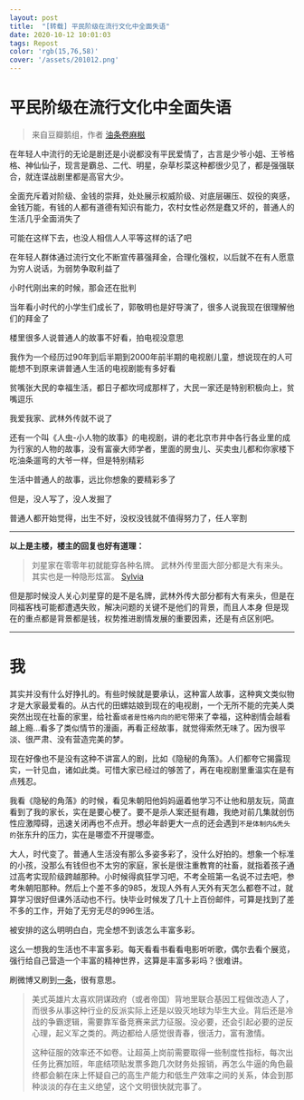 ```yaml
---
layout: post
title:  "[转载] 平民阶级在流行文化中全面失语"
date: 2020-10-12 10:01:03
tags: Repost
color: 'rgb(15,76,58)'
cover: '/assets/201012.png'
---
```


# 平民阶级在流行文化中全面失语

> 来自豆瓣鹅组，作者 [油条卷麻糍](https://www.douban.com/people/51921097/)

在年轻人中流行的无论是剧还是小说都没有平民爱情了，古言是少爷小姐、王爷格格、神仙仙子，现言是霸总、二代、明星，杂草杉菜这种都很少见了，都是强强联合，就连谍战剧里都是高官大少。

 全面充斥着对阶级、金钱的崇拜，处处展示权威阶级、对底层碾压、奴役的爽感，金钱万能，有钱的人都有道德有知识有能力，农村女性必然是蠢又坏的，普通人的生活几乎全面消失了

可能在这样下去，也没人相信人人平等这样的话了吧

在年轻人群体通过流行文化不断宣传慕强拜金，合理化强权，以后就不在有人愿意为穷人说话，为弱势争取利益了

小时代刚出来的时候，那会还在批判

当年看小时代的小学生们成长了，郭敬明也是好导演了，很多人说我现在很理解他们的拜金了

楼里很多人说普通人的故事不好看，拍电视没意思

我作为一个经历过90年到后半期到2000年前半期的电视剧儿童，想说现在的人可能想不到原来讲普通人生活的电视剧能有多好看

贫嘴张大民的幸福生活，都日子都坎坷成那样了，大民一家还是特别积极向上，贫嘴逗乐

我爱我家、武林外传就不说了

还有一个叫《人虫-小人物的故事》的电视剧，讲的老北京市井中各行各业里的成为行家的人物的故事，没有富豪大师学者，里面的房虫儿、买卖虫儿都和你家楼下吃油条遛弯的大爷一样，但是特别精彩

生活中普通人的故事，远比你想象的要精彩多了

但是，没人写了，没人发掘了

普通人都开始觉得，出生不好，没权没钱就不值得努力了，任人宰割

---

**以上是主楼，楼主的回复也好有道理：**

> 刘星家在零零年初就能穿各种名牌。 武林外传里面大部分都是大有来头。 其实也是一种隐形炫富。 [Sylvia](https://www.douban.com/people/104411721/)

但是那时候没人关心刘星穿的是不是名牌，武林外传大部分都有大有来头，但是在同福客栈可能都遭遇失败，解决问题的关键不是他们的背景，而且人本身 但是现在的重点都是背景都是钱，权势推进剧情发展的重要因素，还是有点区别吧。

---

# 我

其实并没有什么好挣扎的。有些时候就是要承认，这种富人故事，这种爽文类似物才是大家最爱看的。从古代的田螺姑娘到现在的电视剧，一个无所不能的完美人类突然出现在社畜的家里，给社畜`或者是性格内向的肥宅`带来了幸福，这种剧情会越看越上瘾…看多了类似情节的漫画，再看正经故事，就觉得索然无味了。因为很平淡、很严肃、没有营造完美的梦。

现在好像也不是没有这种不讲富人的剧，比如《隐秘的角落》。人们都夸它揭露现实，一针见血，诸如此类。可惜大家已经过的够苦了，再在电视剧里重温实在是有点残忍。

我看《隐秘的角落》的时候，看见朱朝阳他妈妈逼着他学习不让他和朋友玩，简直看到了我的家长，实在是要心梗了。要不是杀人案还挺有趣，我绝对前几集就创伤性应激障碍，迅速关闭再也不点开。想必年龄更大一点的还会遇到`不是体制内&秃头的`张东升的压力，实在是哪壶不开提哪壶。



大人，时代变了。普通人生活没有那么多姿多彩了，没什么好拍的。想象一个标准的小孩，没那么有钱但也不太穷的家庭，家长是很注重教育的社畜，就指着孩子通过高考实现阶级跨越那种。小时候得疯狂学习吧，不考全班第一名说不过去吧，参考朱朝阳那种。然后上个差不多的985，发现人外有人天外有天怎么都卷不过，就算学习很好但课外活动也不行。快毕业时候发了几十上百份邮件，可算是找到了差不多的工作，开始了无穷无尽的996生活。

被安排的这么明明白白，完全想不到该怎么丰富多彩。

这么一想我的生活也不丰富多彩。每天看看书看看电影听听歌，偶尔去看个展览，强行给自己营造一个丰富的精神世界，这算是丰富多彩吗？很难讲。



刷微博又刷到[一条](https://m.weibo.cn/status/4581114088524487)，很有意思。

> 美式英雄片太喜欢阴谋政府（或者帝国）背地里联合基因工程做改造人了，而很多从事这种行业的反派实际上还是以毁灭地球为毕生大业。背后还是冷战的争霸逻辑，需要靠军备竞赛来武力征服。没必要，还会引起必要的逆反心理，起义军之类的。两边都给人感觉很青春，很活力，富有激情。
>
> 这种征服的效率还不如卷。让超英上岗前需要取得一些制度性指标，每次出任务比赛加班，年底结项贴发票多跑几次财务处报销，再怎么牛逼的角色最终都会躺在床上怀疑自己的高生产能力和低生产效率之间的关系，体会到那种淡淡的存在主义绝望，这个文明很快就完事了。

